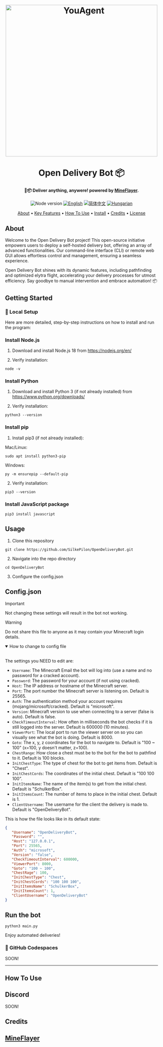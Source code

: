 
<h1 align="center">
  <br>
  <a href="https://github.com/SilkePilon/OpenDeliveryBot/"><img src="https://github.com/SilkePilon/OpenDeliveryBot/blob/main/logo.png?raw=true" alt="YouAgent" width="500"></a>
  <br>
  <br>
  Open Delivery Bot 📦
  <br>
</h1>

<h4 align="center">🤖📦 Deliver anything, anywere! powered by <a href="https://github.com/PrismarineJS/mineflayer" target="_blank">MineFlayer</a>.</h4>

<p align="center">
    <img alt="Node version" src="https://img.shields.io/static/v1?label=node&message=%20%3E=16.0.0&logo=node.js&color=2334D058" />
      <a href="https://github.com/reworkd/AgentGPT/blob/master/README.md"><img src="https://img.shields.io/badge/lang-English-blue.svg" alt="English"></a>
  <a href="https://github.com/reworkd/AgentGPT/blob/master/docs/README.zh-HANS.md"><img src="https://img.shields.io/badge/lang-简体中文-red.svg" alt="简体中文"></a>
  <a href="https://github.com/reworkd/AgentGPT/blob/master/docs/README.hu-Cs4K1Sr4C.md"><img src="https://img.shields.io/badge/lang-Hungarian-red.svg" alt="Hungarian"></a>
</p>

<p align="center">
  <a href="#about">About</a> •
  <a href="#key-features">Key Features</a> •
  <a href="#how-to-use">How To Use</a> •
  <a href="#how-to-install">Install</a> •
  <a href="#credits">Credits</a> •
  <a href="#license">License</a>
</p>

<!-- ![screenshot](https://raw.githubusercontent.com/SilkePilon/youdotcom/main/assets/images/YouDotCom.jpg) -->

## About
Welcome to the Open Delivery Bot project! This open-source initiative empowers users to deploy a self-hosted delivery bot, offering an array of advanced functionalities. Our command-line interface (CLI) or remote web GUI allows effortless control and management, ensuring a seamless experience.

Open Delivery Bot shines with its dynamic features, including pathfinding and optimized elytra flight, accelerating your delivery processes for utmost efficiency. Say goodbye to manual intervention and embrace automation! 📦


## Getting Started

### 🐍 Local Setup

Here are more detailed, step-by-step instructions on how to install and run the program:

### Install Node.js

1. Download and install Node.js 18 from https://nodejs.org/en/

2. Verify installation:

```
node -v
```

### Install Python 

1. Download and install Python 3 (if not already installed) from https://www.python.org/downloads/

2. Verify installation: 

```
python3 --version
```

### Install pip

1. Install pip3 (if not already installed):

Mac/Linux:
```
sudo apt install python3-pip
```

Windows:
```
py -m ensurepip --default-pip
```

2. Verify installation:

```
pip3 --version
```

### Install JavaScript package

```
pip3 install javascript
```

## Usage

1. Clone this repository

```
git clone https://github.com/SilkePilon/OpenDeliveryBot.git
```

2. Navigate into the repo directory

```
cd OpenDeliveryBot
```

3. Configure the config.json

## Config.json

> [!IMPORTANT]  
> Not changing these settings will result in the bot not working.

> [!WARNING]  
> Do not share this file to anyone as it may contain your Minecraft login details.

<details open>
<summary>How to change to config file</summary>
<br>


The settings you NEED to edit are:

  * `Username`: The Minecraft Email the bot will log into (use a name and no password for a cracked account).
  * `Password`: The password for your account (if not using cracked).
  * `Host`: The IP address or hostname of the Minecraft server.
  * `Port`: The port number the Minecraft server is listening on. Default is 25565.
  * `Auth`: The authentication method your account requires (mojang/microsoft/cracked). Default is "microsoft".
  * `Version`: Minecraft version to use when connecting to a server (false is auto). Default is false.
  * `CheckTimeoutInterval`: How often in milliseconds the bot checks if it is still logged into the server. Default is 600000 (10 minutes).
  * `ViewerPort`: The local port to run the viewer server on so you can visually see what the bot is doing. Default is 8000.
  * `Goto`: The x, y, z coordinates for the bot to navigate to. Default is "100 ~ 100" (x=100, y doesn't matter, z=100).
  * `ChestRange`: How close a chest must be to the bot for the bot to pathfind to it. Default is 100 blocks.
  * `InitChestType`: The type of chest for the bot to get items from. Default is "Chest".
  * `InitChestCords`: The coordinates of the initial chest. Default is "100 100 100".
  * `InitItemsName`: The name of the item(s) to get from the initial chest. Default is "SchulkerBox".
  * `InitItemsCount`: The number of items to place in the initial chest. Default is 1.
  * `ClientUsername`: The username for the client the delivery is made to. Default is "OpenDeliveryBot".
  

This is how the file looks like in its default state:

 ```json
 {
    "Username": "OpenDeliveryBot",
    "Password": "",
    "Host": "127.0.0.1",
    "Port": 25565,
    "Auth": "microsoft",
    "Version": "false",
    "CheckTimeoutInterval": 600000,
    "ViewerPort": 8000,
    "Goto": "100 ~ 100",
    "ChestRage": 100,
    "InitChestType": "Chest",
    "InitChestCords": "100 100 100",
    "InitItemsName": "SchulkerBox",
    "InitItemsCount": 1,
    "ClientUsername": "OpenDeliveryBot"
}
```

</details>


## Run the bot

```
python3 main.py
```

Enjoy automated deliveries!



### 🚀 GitHub Codespaces

SOON!

---

## How To Use






## Discord
SOON!


## Credits
<a href="https://github.com/PrismarineJS/mineflayer" target="_blank">MineFlayer</a>
---
